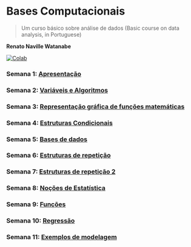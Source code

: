 # Bases Computacionais

> Um curso básico sobre análise de dados (Basic course on data analysis, in Portuguese)

**Renato Naville Watanabe**

[![Colab](https://colab.research.google.com/assets/colab-badge.svg)](https://colab.research.google.com/github/BMClab/BasesComputacionais/)  


### Semana 1: [Apresentação](https://colab.research.google.com/github/BMClab/BasesComputacionais/blob/master/aula1/Apresenta%C3%A7%C3%A3o.ipynb)

### Semana 2: [Variáveis e Algoritmos](https://colab.research.google.com/github/BMClab/BasesComputacionais/blob/master/aula2/Vari%C3%A1veis%20e%20algoritmos.ipynb)

### Semana 3: [Representação gráfica de funções matemáticas](https://colab.research.google.com/github/BMClab/BasesComputacionais/blob/master/aula3/Representa%C3%A7%C3%A3oGraficaDeFun%C3%A7%C3%B5es.ipynb)

### Semana 4: [Estruturas Condicionais](https://colab.research.google.com/github/BMClab/BasesComputacionais/blob/master/aula4/EstruturasCondicionais.ipynb)

### Semana 5: [Bases de dados](https://colab.research.google.com/github/BMClab/BasesComputacionais/blob/master/aula5/BasesDeDados.ipynb)

### Semana 6: [Estruturas de repetição](https://colab.research.google.com/github/BMClab/BasesComputacionais/blob/master/aula6/EstruturasDeRepeticao.ipynb)

### Semana 7: [Estruturas de repetição 2](https://colab.research.google.com/github/BMClab/BasesComputacionais/blob/master/aula6/EstruturasDeRepeticao.ipynb)

### Semana 8: [Noções de Estatística](https://colab.research.google.com/github/BMClab/BasesComputacionais/blob/master/aula7/Estatistica.ipynb)

### Semana 9: [Funções](https://colab.research.google.com/github/BMClab/BasesComputacionais/blob/master/aula8/Funcoes.ipynb)

### Semana 10: [Regressão](https://colab.research.google.com/github/BMClab/BasesComputacionais/blob/master/aula9/Regress%C3%A3o.ipynb)

### Semana 11: [Exemplos de modelagem](https://colab.research.google.com/github/BMClab/BasesComputacionais/blob/master/aula10/Modelagem.ipynb#scrollTo=si9-LI1y3r7U) 

